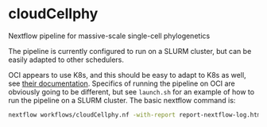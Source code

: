 # cloudCellphy

Nextflow pipeline for massive-scale single-cell phylogenetics

The pipeline is currently configured to run on a SLURM cluster, but can be easily adapted to other schedulers.

OCI appears to use K8s, and this should be easy to adapt to K8s as well, see [their documentation](https://www.nextflow.io/docs/latest/executor.html#kubernetes). Specifics of running the pipeline on OCI are obviously going to be different, but see `launch.sh` for an example of how to run the pipeline on a SLURM cluster. The basic nextflow command is:

```bash
nextflow workflows/cloudCellphy.nf -with-report report-nextflow-log.html -with-dag flowchart.html -with-timeline timeline.html
```
